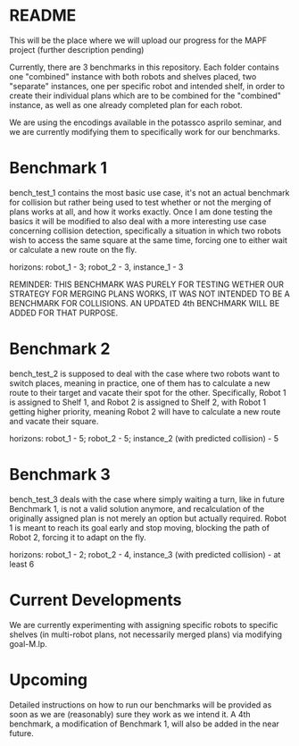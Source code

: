 # README
This will be the place where we will upload our progress for the MAPF project (further description pending)

Currently, there are 3 benchmarks in this repository. Each folder contains one "combined" instance with both robots and shelves placed, two "separate" instances, one per specific robot and intended shelf, in order to create their individual plans which are to be combined for the "combined" instance, as well as one already completed plan for each robot.

We are using the encodings available in the potassco asprilo seminar, and we are currently modifying them to specifically work for our benchmarks.

# Benchmark 1
bench_test_1 contains the most basic use case, it's not an actual benchmark for collision but rather being used to test whether or not the merging of plans works at all, and how it works exactly. Once I am done testing the basics it will be modified to also deal with a more interesting use case concerning collision detection, specifically a situation in which two robots wish to access the same square at the same time, forcing one to either wait or calculate a new route on the fly.

horizons: robot_1 - 3; robot_2 - 3, instance_1 - 3

REMINDER: THIS BENCHMARK WAS PURELY FOR TESTING WETHER OUR STRATEGY FOR MERGING PLANS WORKS, IT WAS NOT INTENDED TO BE A BENCHMARK FOR COLLISIONS. AN UPDATED 4th BENCHMARK WILL BE ADDED FOR THAT PURPOSE.

# Benchmark 2
bench_test_2 is supposed to deal with the case where two robots want to switch places, meaning in practice, one of them has to calculate a new route to their target and vacate their spot for the other. Specifically, Robot 1 is assigned to Shelf 1, and Robot 2 is assigned to Shelf 2, with Robot 1 getting higher priority, meaning Robot 2 will have to calculate a new route and vacate their square.

horizons: robot_1 - 5; robot_2 - 5; instance_2 (with predicted collision) - 5

# Benchmark 3
bench_test_3 deals with the case where simply waiting a turn, like in future Benchmark 1, is not a valid solution anymore, and recalculation of the originally assigned plan is not merely an option but actually required. Robot 1 is meant to reach its goal early and stop moving, blocking the path of Robot 2, forcing it to adapt on the fly.

horizons: robot_1 - 2; robot_2 - 4, instance_3 (with predicted collision) - at least 6

# Current Developments
We are currently experimenting with assigning specific robots to specific shelves (in multi-robot plans, not necessarily merged plans) via modifying goal-M.lp.

# Upcoming
Detailed instructions on how to run our benchmarks will be provided as soon as we are (reasonably) sure they work as we intend it. A 4th benchmark, a modification of Benchmark 1, will also be added in the near future.
